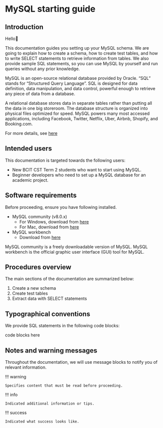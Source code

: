 
# MySQL starting guide
## Introduction

Hello👋

This documentation guides you setting up your MySQL schema. We are going to explain how to create a schema, how to create test tables, and how to write SELECT statements to retrieve information from tables. We also provide sample SQL statements, so you can use MySQL by yourself and run queries without any prior knowledge.

MySQL is an open-source relational database provided by Oracle. “SQL” stands for “Structured Query Language”. SQL is designed for data definition, data manipulation, and data control, powerful enough to retrieve any piece of data from a database.

A relational database stores data in separate tables rather than putting all the data in one big storeroom. The database structure is organized into physical files optimized for speed. 
MySQL powers many most accessed applications, including Facebook, Twitter, Netflix, Uber, Airbnb, Shopify, and Booking.com. 

For more details, see [here](https://www.oracle.com/ca-en/mysql/what-is-mysql/)


## Intended users
This documentation is targeted towards the following users:

- New BCIT CST Term 2 students who want to start using MySQL.
- Beginner developers who need to set up a MySQL database for an academic project.

## Software requirements
Before proceeding, ensure you have following installed.

- MySQL community (v8.0.x)
    - For Windows, download from [here](https://dev.mysql.com/downloads/mysql/)
    - For Mac, download from [here](https://dev.mysql.com/downloads/installer/)
- MySQL workbench
    - Download from [here](https://dev.mysql.com/downloads/workbench/)

MySQL community is a freely downloadable version of MySQL. MySQL workbench is the official graphic user interface (GUI) tool for MySQL.

## Procedures overview
The main sections of the documentation are summarized below:

1. Create a new schema
1. Create test tables
1. Extract data with SELECT statements

## Typographical conventions
We provide SQL statements in the following code blocks:

code blocks here


## Notes and warning messages
Throughout the documentation, we will use message blocks to notify you of relevant information.

!!! warning

    Specifies content that must be read before proceeding. 

!!! info

    Indicated additional information or tips.

!!! success

    Indicated what success looks like.

